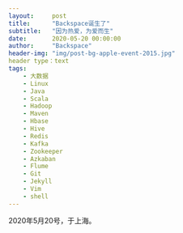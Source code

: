 ```yaml
---
layout:     post
title:      "Backspace诞生了"
subtitle:   "因为热爱，为爱而生"
date:       2020-05-20 00:00:00
author:     "Backspace"
header-img: "img/post-bg-apple-event-2015.jpg"
header type：text
tags:
    - 大数据
    - Linux
    - Java
    - Scala
    - Hadoop
    - Maven
    - Hbase
    - Hive
    - Redis
    - Kafka
    - Zookeeper
    - Azkaban
    - Flume
    - Git
    - Jekyll
    - Vim
    - shell
---
```


2020年5月20号，于上海。